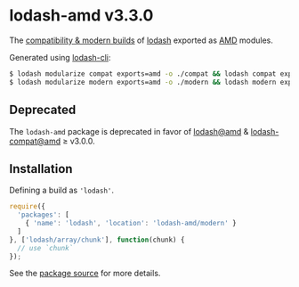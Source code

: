 # lodash-amd v3.3.0

The [compatibility & modern builds](https://github.com/lodash/lodash/wiki/Build-Differences) of [lodash](https://lodash.com/) exported as [AMD](https://github.com/amdjs/amdjs-api/wiki/AMD) modules.

Generated using [lodash-cli](https://www.npmjs.com/package/lodash-cli):
```bash
$ lodash modularize compat exports=amd -o ./compat && lodash compat exports=amd -d -o ./compat/main.js
$ lodash modularize modern exports=amd -o ./modern && lodash modern exports=amd -d -o ./modern/main.js
```

## Deprecated

The `lodash-amd` package is deprecated in favor of [lodash@amd](https://github.com/lodash/lodash/tree/3.3.0-amd) & [lodash-compat@amd](https://github.com/lodash/lodash-compat/tree/3.3.0-amd) ≥ v3.0.0.

## Installation

Defining a build as `'lodash'`.

```js
require({
  'packages': [
    { 'name': 'lodash', 'location': 'lodash-amd/modern' }
  ]
}, ['lodash/array/chunk'], function(chunk) {
  // use `chunk`
});
```

See the [package source](https://github.com/lodash/lodash-amd/tree/3.3.0) for more details.
